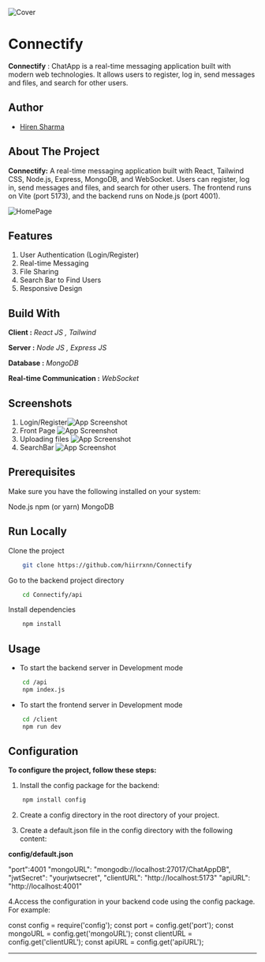 ![Cover](https://github.com/hiirrxnn/Connectify/blob/main/client/src/assets/Logo.png)

# Connectify

**Connectify** : ChatApp is a real-time messaging application built with modern web technologies. It allows users to register, log in, send messages and files, and search for other users.


## Author
- [Hiren Sharma](https://www.github.com/hiirrxnn)

## About The Project
**Connectify:** A real-time messaging application built with React, Tailwind CSS, Node.js, Express, MongoDB, and WebSocket. Users can register, log in, send messages and files, and search for other users. The frontend runs on Vite (port 5173), and the backend runs on Node.js (port 4001).

![HomePage](https://github.com/hiirrxnn/Connectify/blob/main/client/public/Main.png)

## Features

1. User Authentication (Login/Register)
2. Real-time Messaging
3. File Sharing
4. Search Bar to Find Users
5. Responsive Design

## Build With

**Client :** _React JS , Tailwind_

**Server :** _Node JS , Express JS_ 

**Database :** _MongoDB_

**Real-time Communication :** _WebSocket_

## Screenshots

1. Login/Register![App Screenshot](https://github.com/hiirrxnn/Connectify/blob/main/client/public/LoginOrRegister.png)
2. Front Page
   ![App Screenshot](https://github.com/hiirrxnn/Connectify/blob/main/client/public/FrontPage.png)
3. Uploading files
   ![App Screenshot](https://github.com/hiirrxnn/Connectify/blob/main/client/public/FileBrowser.png)
4. SearchBar
   ![App Screenshot](https://github.com/hiirrxnn/Connectify/blob/main/client/public/SearchBar.png)

## Prerequisites

Make sure you have the following installed on your system:

Node.js
npm (or yarn)
MongoDB

## Run Locally

Clone the project

```bash
	git clone https://github.com/hiirrxnn/Connectify
```

Go to the backend project directory

```bash
	cd Connectify/api
```

Install dependencies

```bash
	npm install
```

## Usage

- To start the backend server in Development mode

```bash
	cd /api
	npm index.js
```

- To start the frontend server in Development mode

```bash
	cd /client
	npm run dev
```

## Configuration

**To configure the project, follow these steps:**

1. Install the config package for the backend:
```bash
	npm install config
```

2. Create a config directory in the root directory of your project.

3. Create a default.json file in the config directory with the following content:

 **config/default.json**


  "port":4001
  "mongoURL": "mongodb://localhost:27017/ChatAppDB",
  "jwtSecret": "yourjwtsecret",
  "clientURL": "http://localhost:5173"
  "apiURL": "http://localhost:4001"


4.Access the configuration in your backend code using the config package. For example:

const config = require('config');
const port = config.get('port');
const mongoURL = config.get('mongoURL');
const clientURL = config.get('clientURL');
const apiURL = config.get('apiURL');

---

